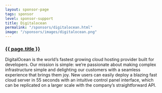 ```yaml
---
layout: sponsor-page
tags: sponsor
level: sponsor-support
title: Digitalocean
permalink: "/sponsors/digitalocean.html"
image: "/sponsors/images/digitalocean.png"
---
```


<h3 class="sponsor">
  <a href="{{page.permalink}}">{{ page.title }}</a>
</h3>

DigitalOcean is the world’s fastest growing cloud hosting provider built for developers. Our mission is simple: we’re passionate about making complex infrastructure simple and delighting our customers with a seamless experience that brings them joy. New users can easily deploy a blazing fast cloud server in 55 seconds with an intuitive control panel interface, which can be replicated on a larger scale with the company’s straightforward API.
